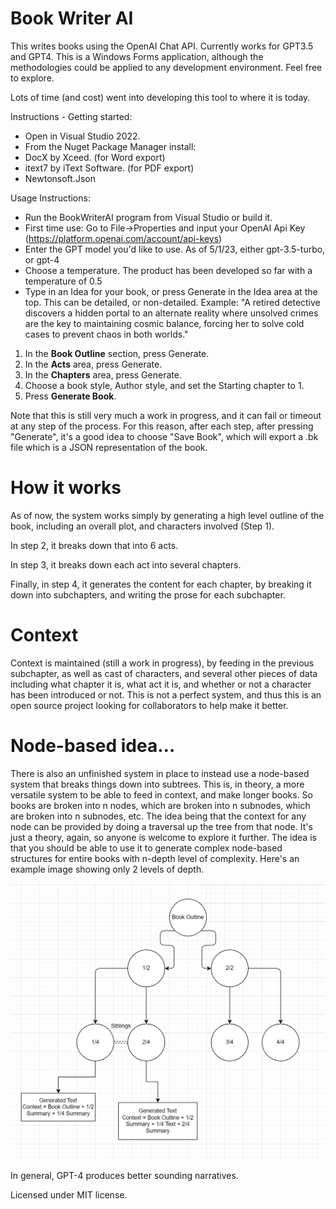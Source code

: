 # Book Writer AI

This writes books using the OpenAI Chat API. Currently works for GPT3.5 and GPT4. This is a Windows Forms application, although the methodologies could be applied to any development environment. Feel free to explore.

Lots of time (and cost) went into developing this tool to where it is today.

Instructions - Getting started:

* Open in Visual Studio 2022.
* From the Nuget Package Manager install:
* DocX by Xceed. (for Word export)
* itext7 by iText Software. (for PDF export)
* Newtonsoft.Json

Usage Instructions:
* Run the BookWriterAI program from Visual Studio or build it.
* First time use: Go to File->Properties and input your OpenAI Api Key (https://platform.openai.com/account/api-keys)
* Enter the GPT model you'd like to use. As of 5/1/23, either gpt-3.5-turbo, or gpt-4
* Choose a temperature. The product has been developed so far with a temperature of 0.5 
* Type in an Idea for your book, or press Generate in the Idea area at the top. This can be detailed, or non-detailed. Example: "A retired detective discovers a hidden portal to an alternate reality where unsolved crimes are the key to maintaining cosmic balance, forcing her to solve cold cases to prevent chaos in both worlds."
1. In the **Book Outline** section, press Generate.
2. In the **Acts** area, press Generate.
3. In the **Chapters** area, press Generate.
4. Choose a book style, Author style, and set the Starting chapter to 1.
5. Press **Generate Book**.

Note that this is still very much a work in progress, and it can fail or timeout at any step of the process. For this reason, after each step, after pressing "Generate", it's a good idea to choose 
"Save Book", which will export a .bk file which is a JSON representation of the book.

# How it works

As of now, the system works simply by generating a high level outline of the book, including an overall plot, and characters involved (Step 1). 

In step 2, it breaks down that into 6 acts. 

In step 3, it breaks down each act into several chapters.

Finally, in step 4, it generates the content for each chapter, by breaking it down into subchapters, and writing the prose for each subchapter. 

# Context

Context is maintained (still a work in progress), by feeding in the previous subchapter, as well as cast of characters, and several other pieces of data including what chapter it is, what act it is, and whether or not a character has been introduced or not. This is not a perfect system, and thus this is an open source project looking for collaborators to help make it better.

# Node-based idea...

There is also an unfinished system in place to instead use a node-based system that breaks things down into subtrees. This is, in theory, a more versatile system to be able to feed in context, and make longer books. So books are broken into n nodes, which are broken into n subnodes, which are broken into n subnodes, etc. The idea being that the context for any node can be provided by doing a traversal up the tree from that node. It's just a theory, again, so anyone is welcome to explore it further. The idea is that you should be able to use it to generate complex node-based structures for entire books with n-depth level of complexity. Here's an example image showing only 2 levels of depth.

![](nodes.png)

In general, GPT-4 produces better sounding narratives.

Licensed under MIT license.
